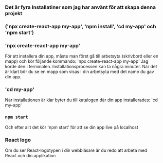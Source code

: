 ### Det är fyra Installatiner som jag har använt för att skapa denna projekt
### ('npx create-react-app my-app', 'npm install', 'cd my-app' och 'npm start') 


### 'npx create-react-app my-app' 

För att installera din app, måste man först gå till arbetsyta (skrivbord eller en mapp) och kör följande kommando: 'npx create-react-app my-app'
Jag körde den i terminalen. 
Installationsprocessen kan ta några minuter. När det är klart bör du se en mapp som visas i din arbetsyta med det namn du gav din app.


### 'cd my-app' 

När installationen är klar byter du till katalogen där din app installerades: 'cd my-app' 



### `npm start`

Och efter allt det kör 'npm start' för att se din app live på localhost 


### React logo 

Om du ser React-logotypen i din webbläsare är du redo att arbeta med React och din applikation 
